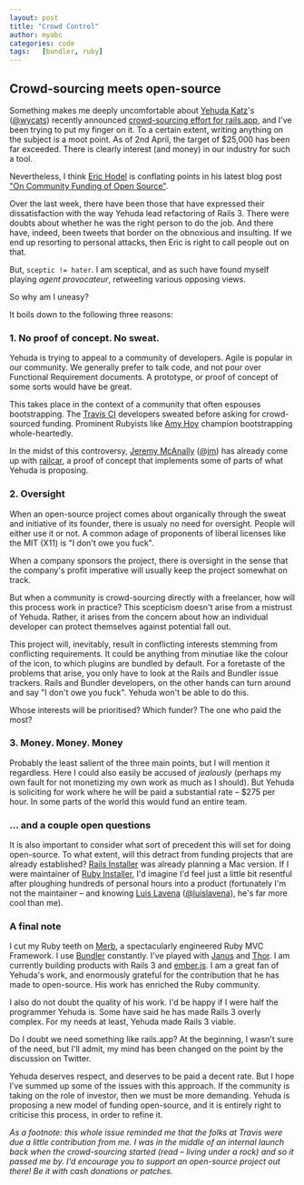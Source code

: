 ```yaml
---
layout: post
title: "Crowd Control"
author: myabc
categories: code
tags:   [bundler, ruby]
---
```


## Crowd-sourcing meets open-source

Something makes me deeply uncomfortable about [Yehuda Katz]'s ([@wycats]) recently announced [crowd-sourcing effort for rails.app](http://www.kickstarter.com/projects/1397300529/railsapp), and I've been trying to put my finger on it. To a certain extent, writing anything on the subject is a moot point. As of 2nd April, the target of $25,000 has been far exceeded. There is clearly interest (and money) in our industry for such a tool.


Nevertheless, I think [Eric Hodel] is conflating points in his latest blog post ["On Community Funding of Open Source"](http://blog.segment7.net/2012/03/29/on-community-funding-of-open-source).

Over the last week, there have been those that have expressed their dissatisfaction with the way Yehuda lead refactoring of Rails 3. There were doubts about whether he was the right person to do the job. And there have, indeed, been tweets that border on the obnoxious and insulting. If we end up resorting to personal attacks, then Eric is right to call people out on that.

But, `sceptic != hater`. I am sceptical, and as such have found myself playing _agent provocateur_, retweeting various opposing views.

So why am I uneasy?


It boils down to the following three reasons:

### 1. No proof of concept. No sweat.

Yehuda is trying to appeal to a community of developers. Agile is popular in our community. We generally prefer to talk code, and not pour over Functional Requirement documents. A prototype, or proof of concept of some sorts would have be great.

This takes place in the context of a community that often espouses bootstrapping. The [Travis CI] developers sweated before asking for crowd-sourced funding. Prominent Rubyists like [Amy Hoy] champion bootstrapping whole-heartedly.

In the midst of this controversy, [Jeremy McAnally] ([@jm]) has already come up with [railcar], a proof of concept that implements some of parts of what Yehuda is proposing.

### 2. Oversight

When an open-source project comes about organically through the sweat and initiative of its founder, there is usualy no need for oversight. People will either use it or not. A common adage of proponents of liberal licenses like the MIT (X11) is "I don't owe you fuck".

When a company sponsors the project, there is oversight in the sense that the company's profit imperative will usually keep the project somewhat on track.

But when a community is crowd-sourcing directly with a freelancer, how will this process work in practice? This scepticism doesn't arise from a mistrust of Yehuda. Rather, it arises from the concern about how an individual developer can protect themselves against potential fall out.

This project will, inevitably, result in conflicting interests stemming from conflicting requirements. It could be anything from minutiae like the colour of the icon, to which plugins are bundled by default. For a foretaste of the problems that arise, you only have to look at the Rails and Bundler issue trackers. Rails and Bundler developers, on the other hands can turn around and say "I don't owe you fuck". Yehuda won't be able to do this.

Whose interests will be prioritised? Which funder? The one who paid the most?

### 3. Money. Money. Money

Probably the least salient of the three main points, but I will mention it regardless. Here I could also easily be accused of _jealously_ (perhaps my own fault for not monetizing my own work as much as I should). But Yehuda is soliciting for work where he will be paid a substantial rate – $275 per hour. In some parts of the world this would fund an entire team.

### … and a couple open questions

It is also important to consider what sort of precedent this will set for doing open-source. To what extent, will this detract from funding projects that are already established? [Rails Installer] was already planning a Mac version. If I were maintainer of [Ruby Installer], I'd imagine I'd feel just a little bit resentful after ploughing hundreds of personal hours into a product (fortunately I'm not the maintainer – and knowing [Luis Lavena] ([@luislavena]), he's far more cool than me).

### A final note

I cut my Ruby teeth on [Merb], a spectacularly engineered Ruby MVC Framework. I use [Bundler] constantly. I've played with [Janus] and [Thor]. I am currently building products with Rails 3 and [ember.js]. I am a great fan of Yehuda's work, and enormously grateful for the contribution that he has made to open-source. His work has enriched the Ruby community.

I also do not doubt the quality of his work. I'd be happy if I were half the programmer Yehuda is. Some have said he has made Rails 3 overly complex. For my needs at least, Yehuda made Rails 3 viable.


Do I doubt we need something like rails.app? At the beginning, I wasn't sure of the need, but I'll admit, my mind has been changed on the point by the discussion on Twitter.

Yehuda deserves respect, and deserves to be paid a decent rate. But I hope I've summed up some of the issues with this approach. If the community is taking on the role of investor, then we must be more demanding. Yehuda is proposing a new model of funding open-source, and it is entirely right to criticise this process, in order to refine it.

_As a footnote: this whole issue reminded me that the folks at Travis were due a little contribution from me. I was in the middle of an internal launch back when the crowd-sourcing started (read – living under a rock) and so it passed me by. I'd encourage you to support an open-source project out there! Be it with cash donations or patches._


[Yehuda Katz]:http://yehudakatz.com/
[@wycats]:https://twitter.com/#!/wycats
[Eric Hodel]:http://blog.segment7.net/
[Travis CI]:http://travis-ci.org/
[Amy Hoy]:twitter.com/#!/amyhoy
[Jeremy McAnally]:http://omgbloglol.com/
[@jm]:https://twitter.com/#!/jm
[railcar]:http://jeremymcanally.com/images/railcar.mov
[Rails Installer]:http;//railsinstaller.org/
[Ruby Installer]:http://rubyinstaller.org/
[Luis Lavena]:http://blog.mmediasys.com/
[@luislavena]:https://twitter.com/#!/jm
[Merb]:http://www.merbivore.com/
[Bundler]:https://github.com/carlhuda/bundler
[Janus]:https://github.com/carlhuda/janus
[Thor]:http://github.com/wycats/thor
[ember.js]:http://emberjs.com/
